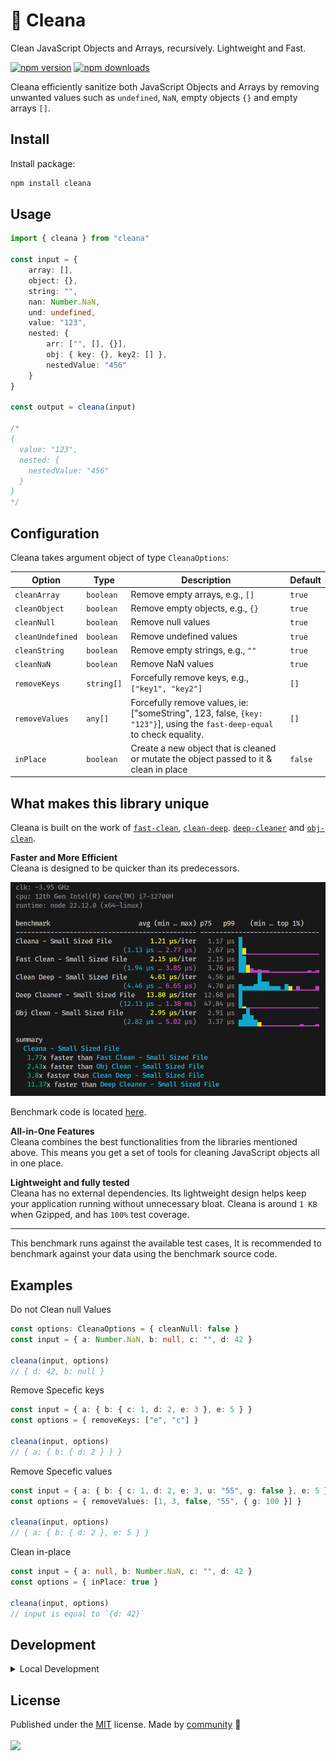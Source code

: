 # 🧼 Cleana

Clean JavaScript Objects and Arrays, recursively. Lightweight and Fast.

[![npm version](https://img.shields.io/npm/v/cleana?color=yellow)](https://npmjs.com/package/cleana)
[![npm downloads](https://img.shields.io/npm/dm/cleana?color=yellow)](https://npm.chart.dev/cleana)

Cleana efficiently sanitize both JavaScript Objects and Arrays by removing unwanted values such as `undefined`, `NaN`, empty objects `{}` and empty arrays `[]`.

## Install

Install package:

```sh
npm install cleana
```
## Usage

```ts
import { cleana } from "cleana"

const input = {
	array: [],
	object: {},
	string: "",
	nan: Number.NaN,
	und: undefined,
	value: "123",
	nested: {
		arr: ["", [], {}],
		obj: { key: {}, key2: [] },
		nestedValue: "456"
	}
}

const output = cleana(input)

/*
{
  value: "123",
  nested: {
    nestedValue: "456"
  }
}
*/
```

## Configuration

Cleana takes argument object of type `CleanaOptions`:

| Option           | Type       | Description                                                                                                              | Default |
| ---------------- | ---------- | ------------------------------------------------------------------------------------------------------------------------ | ------- |
| `cleanArray`     | `boolean`  | Remove empty arrays, e.g., `[]`                                                                                          | `true`  |
| `cleanObject`    | `boolean`  | Remove empty objects, e.g., `{}`                                                                                         | `true`  |
| `cleanNull`      | `boolean`  | Remove null values                                                                                                       | `true`  |
| `cleanUndefined` | `boolean`  | Remove undefined values                                                                                                  | `true`  |
| `cleanString`    | `boolean`  | Remove empty strings, e.g., `""`                                                                                         | `true`  |
| `cleanNaN`       | `boolean`  | Remove NaN values                                                                                                        | `true`  |
| `removeKeys`     | `string[]` | Forcefully remove keys, e.g., `["key1", "key2"]`                                                                         | `[]`    |
| `removeValues`   | `any[]`    | Forcefully remove values, ie: ["someString", 123, false, `{key: "123"}`], using the `fast-deep-equal` to check equality. | `[]`    |
| `inPlace`        | `boolean`  | Create a new object that is cleaned or mutate the object passed to it & clean in place                                   | `false` |

## What makes this library unique

Cleana is built on the work of [`fast-clean`](https://github.com/Youssef93/fast-clean), [`clean-deep`](https://github.com/nunofgs/clean-deep). [`deep-cleaner`](https://github.com/darksinge/deep-cleaner) and [`obj-clean`](https://www.npmjs.com/package/obj-clean).

**Faster and More Efficient**
<br>
Cleana is designed to be quicker than its predecessors.

![Benchmark for small-sized json](./assets/benchmark-small.png)

Benchmark code is located [here](https://github.com/Saeid-Za/cleana/tree/main/benchmark).

**All-in-One Features**
<br>
Cleana combines the best functionalities from the libraries mentioned above. This means you get a set of tools for cleaning JavaScript objects all in one place.

**Lightweight and fully tested**
<br>
Cleana has no external dependencies. Its lightweight design helps keep your application running without unnecessary bloat. Cleana is around `1 KB` when Gzipped, and has `100%` test coverage.

---
This benchmark runs against the available test cases, It is recommended to benchmark against your data using the benchmark source code.

## Examples

Do not Clean null Values
```ts
const options: CleanaOptions = { cleanNull: false }
const input = { a: Number.NaN, b: null, c: "", d: 42 }

cleana(input, options)
// { d: 42, b: null }
```
Remove Specefic keys

```ts
const input = { a: { b: { c: 1, d: 2, e: 3 }, e: 5 } }
const options = { removeKeys: ["e", "c"] }

cleana(input, options)
// { a: { b: { d: 2 } } }
```

Remove Specefic values
```ts
const input = { a: { b: { c: 1, d: 2, e: 3, u: "55", g: false }, e: 5 }, v: { g: 100 } }
const options = { removeValues: [1, 3, false, "55", { g: 100 }] }

cleana(input, options)
// { a: { b: { d: 2 }, e: 5 } }
```

Clean in-place
```ts
const input = { a: null, b: Number.NaN, c: "", d: 42 }
const options = { inPlace: true }

cleana(input, options)
// input is equal to `{d: 42}`
```

## Development

<details>

<summary>Local Development</summary>

- Clone this repository
- Install latest LTS version of [Node.js](https://nodejs.org/en/)
- Install dependencies using `bun install`
- Run interactive tests using `bun dev`

</details>

## License

<!-- automd:contributors license=MIT -->

Published under the [MIT](https://github.com/Saeid-Za/cleana/blob/main/LICENSE) license.
Made by [community](https://github.com/Saeid-Za/cleana/graphs/contributors) 💛
<br><br>
<a href="https://github.com/Saeid-Za/cleana/graphs/contributors">
<img src="https://contrib.rocks/image?repo=Saeid-Za/cleana" />
</a>

<!-- /automd -->
